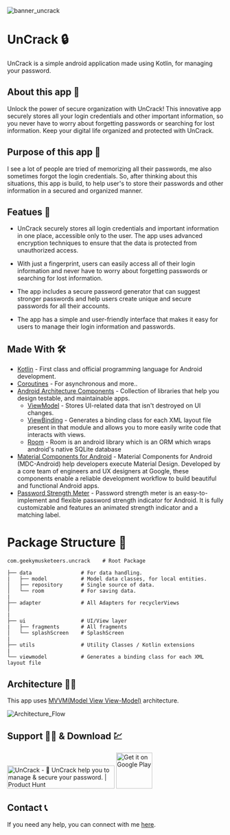 ![banner_uncrack](https://user-images.githubusercontent.com/80090908/223813616-345451bc-c90f-4ac1-ae29-13ad1fe43c4b.png)


# UnCrack 🔒
UnCrack is a simple android application made using Kotlin, for managing your password.

## About this app 🎯
Unlock the power of secure organization with UnCrack! This innovative app securely stores all your login credentials and other important information, so you never have to worry about forgetting passwords or searching for lost information. Keep your digital life organized and protected with UnCrack.

## Purpose of this app 🤨
I see a lot of people are tried of memorizing all their passwords, me also sometimes forgot the login credentials. So, after thinking about this situations, this app is build, to help user's to store their passwords and other information in a secured and organized manner.

## Featues 🔏

- UnCrack securely stores all login credentials and important information in one place, accessible only to the user. The app uses advanced encryption techniques to ensure that the data is protected from unauthorized access.

- With just a fingerprint, users can easily access all of their login information and never have to worry about forgetting passwords or searching for lost information.

- The app includes a secure password generator that can suggest stronger passwords and help users create unique and secure passwords for all their accounts.

- The app has a simple and user-friendly interface that makes it easy for users to manage their login information and passwords.


## Made With 🛠

- [Kotlin](https://developer.android.com/kotlin/first) - First class and official programming language for Android development.
- [Coroutines](https://kotlinlang.org/docs/coroutines-overview.html) - For asynchronous and more..
- [Android Architecture Components](https://developer.android.com/topic/architecture) - Collection of libraries that help you design testable, and maintainable apps.
  - [ViewModel](https://developer.android.com/topic/libraries/architecture/viewmodel) - Stores UI-related data that isn't destroyed on UI changes.
  - [ViewBinding](https://developer.android.com/topic/libraries/view-binding) - Generates a binding class for each XML layout file present in that module and allows you to more easily write code that interacts with views.
  - [Room](https://developer.android.com/training/data-storage/room) - Room is an android library which is an ORM which wraps android's native SQLite database
- [Material Components for Android](https://github.com/material-components/material-components-android) - Material Components for Android (MDC-Android) help developers execute Material Design. Developed by a core team of engineers and UX designers at Google, these components enable a reliable development workflow to build beautiful and functional Android apps.
- [Password Strength Meter](https://github.com/gustavaa/AndroidPasswordStrengthMeter) - Password strength meter is an easy-to-implement and flexible password strength indicator for Android. It is fully customizable and features an animated strength indicator and a matching label.

# Package Structure 👀

    com.geekymusketeers.uncrack    # Root Package
    
    ├── data                # For data handling.
    |   ├── model           # Model data classes, for local entities.
    │   ├── repository      # Single source of data.
    │   └── room            # For saving data.
    |
    ├── adapter             # All Adapters for recyclerViews              
    │   
    |
    ├── ui                  # UI/View layer
    |   ├── fragments       # All fragments     
    │   └── splashScreen    # SplashScreen
    |
    ├── utils               # Utility Classes / Kotlin extensions
    |
    └── viewmodel           # Generates a binding class for each XML layout file

## Architecture 👷‍♂️

This app uses [MVVM(Model View View-Model)](https://developer.android.com/topic/architecture#recommended-app-arch) architecture.

![Architecture_Flow](https://user-images.githubusercontent.com/80090908/216841302-97243bc3-3df4-4416-8f1f-dc22398c86b1.png)

## Support 💁‍♂️ & Download 💹

<a href="https://www.producthunt.com/posts/uncrack?utm_source=badge-featured&utm_medium=badge&utm_souce=badge-uncrack" target="_blank"><img src="https://api.producthunt.com/widgets/embed-image/v1/featured.svg?post_id=381745&theme=light" alt="UnCrack - 🔏&#0032;UnCrack&#0032;help&#0032;you&#0032;to&#0032;manage&#0032;&#0038;&#0032;secure&#0032;your&#0032;password&#0046; | Product Hunt" style="width: 250px; height: 54px;" width="250" height="54" /></a>  <a href="https://play.google.com/store/apps/details?id=com.geekymusketeers.uncrack"><img alt="Get it on Google Play" src="https://play.google.com/intl/en_us/badges/images/generic/en-play-badge.png" height=84px /></a>

## Contact 📞
If you need any help, you can connect with me [here](https://www.linkedin.com/in/aritra-das-/).
